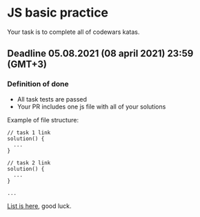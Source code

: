# JS basic practice

Your task is to complete all of codewars katas.

## Deadline 05.08.2021 (08 april 2021) 23:59 (GMT+3)

### Definition of done

* All task tests are passed
* Your PR includes one js file with all of your solutions

Example of file structure:
```
// task 1 link
solution() {
  ...
}

// task 2 link
solution() {
  ...
}

...
```
[List is here](https://docs.google.com/document/d/1UiCBoCinBheVu_VYGTgkuvx0vn2nJWmlbrkzzwuFz2Q/edit), good luck.

